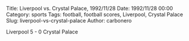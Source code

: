 Title: Liverpool vs. Crystal Palace, 1992/11/28
Date: 1992/11/28 00:00
Category: sports
Tags: football, football scores, Liverpool, Crystal Palace
Slug: liverpool-vs-crystal-palace
Author: carbonero


Liverpool 5 - 0 Crystal Palace
